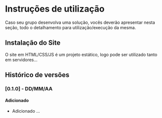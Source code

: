 # Instruções de utilização

Caso seu grupo desenvolva uma solução, vocês deverão apresentar nesta seção, todo o detalhamento para utilização/execução da mesma.

## Instalação do Site

O site em HTML/CSS/JS é um projeto estático, logo pode ser utilizado tanto em servidores...

## Histórico de versões

### [0.1.0] - DD/MM/AA
#### Adicionado
- Adicionado ...
